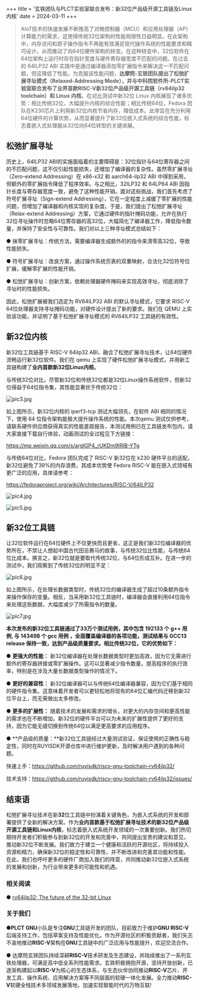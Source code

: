 +++
title = '玄铁团队与PLCT实验室联合发布：新32位产品级开源工具链及Linux内核'
date =  2024-03-11
+++

> AIoT技术的快速发展不断推高了对微控制器（MCU）和应用处理器（AP）计算能力的需求，这使得传统32位架构的性能局限性日益明显。在此架构中，内存访问和原子操作指令不再能有效满足现代操作系统的性能要求和精巧设计，从而推动了向64位硬件架构的转变。在这种转变中，32位软件在64位架构上运行时存在指针宽度与硬件寄存器宽度不匹配的问题。在过去的 64ILP32 ABI 实践中是通过编译器添加零扩展指令来解决这一不匹配问题，但这降低了性能。为克服该性能问题，**达摩院-玄铁团队提出了松弛扩展寻址模式（Relaxed-Addressing Mode），并与中科院软件所-PLCT实验室联合发布了业界首款RISC-V新32位产品级开源工具链（rv64ilp32 toolchain）和 Linux 内核**。在对比测试中新32位 Linux 内核展现了诸多优势：相比传统32位，大幅提升内核的综合性能；相比传统64位，Fedora 团队在K230芯片上利用新32位内核节省内存，降低成本。此举旨在充分利用64位硬件的计算优势，从而显著提升了新32位嵌入式系统的综合性能，标志着嵌入式处理器从32位向64位转型的关键进展。

## 松弛扩展寻址

历史上，64ILP32 ABI的实施面临着的主要障碍是：32位指针与64位寄存器之间的不匹配问题，这不仅引起性能损失，还增加了编译器的复杂性。虽然零扩展寻址（Zero-extend Addressing）在 x86-x32 和 aarch64-ilp32 ABI 中得到采用，但额外的零扩展指令降低了程序效率。与之相比，32ILP32 和 64LP64 ABI 因指针长度与寄存器宽度一致，避免了这种性能开销。面对这些挑战，我们首先考虑了符号扩展寻址（Sign-extend Addressing），它在一定程度上减缓了零扩展的性能问题，但增加了编译器和内核实现的复杂度。于是，我们提出了松弛扩展寻址（Relax-extend Addressing）方案，它通过硬件的指针掩码功能，允许在执行32位寻址操作时忽略64位寄存器的高32位，大幅简化了编译器工作，降低指令数量，并保持了安全性与可靠性。我们对以上三种寻址模式总结如下：

●     抹零扩展寻址：传统方法，需要编译器生成额外的的指令来清零高32位，导致性能损失。

●     符号扩展寻址：改良方案，通过操作系统页表的双重映射，合法化32位符号位扩展，缓解零扩展的性能开销。

●     松弛扩展寻址：创新方案，依赖处理器硬件掩码来实现高效寻址，彻底消除了寻址时的性能损失。

因此，松弛扩展被我们选定为 RV64ILP32 ABI 的默认寻址模式，它要求 RISC-V 64位处理器支持寻址掩码功能，对硬件设计提出了新的要求。我们在 QEMU 上实验该功能，并证明了基于松弛扩展寻址模式的 RV64ILP32 工具链的有效性。

## 新32位内核

新32位工具链基于 RISC-V 64ilp32 ABI，融合了松弛扩展寻址技术，让64位硬件流畅运行新32位软件。我们在 qemu 上实现了硬件松弛扩展寻址模式，并用新工具链构建了**业内首款新32位Linux内核**。

与传统32位对比，尽管新32位和传统32位都是32位Linux操作系统软件，但新32位得益于64位指令集，其性能显著优于传统32位：

![pic3.jpg](/news-images/pic3.jpg)

如上图所示，新32位内核的 iperf3-tcp 测试大幅领先，在软件 ABI 相同的情况下，使用 64 位指令架构能极大提升操作系统的性能。本次qemu 测试仅供参考，请联系硬件供应商获得真实的性能差距报告，本测试用例已在工具链发布包内，请大家直接下载自行体验，动画测试的全过程见下方链接：

https://mp.weixin.qq.com/s/argIGP4_rUKDm9IRIB-YTg

与传统64位对比，Fedora 团队完成了 RISC-V 新32位在 k230 硬件平台的适配，新32位避免了39%的内存浪费，其成本优势使 Fedora RISC-V 能在嵌入式领域有更广泛的应用，具体请参考：

https://fedoraproject.org/wiki/Architectures/RISC-V/64ILP32



![pic4.jpg](/news-images/pic4.jpg)



![pic5.jpg](/news-images/pic5.jpg)

## 新32位工具链

让32位软件运行在64位硬件上不仅更快而且更省，这正是我们新32位编译器的优势所在，不禁让人想起中国古代田忌赛马的故事，与传统32位比性能，与传统64位比成本。换言之，新32位就是要取代传统32位，与64位形成互补。在进一步的测试中，我们观察到了传统32位的明显不足：

![pic6.jpg](/news-images/pic6.jpg)

如上图所示，在处理长数据类型时，传统32位的编译器生成了超过10条额外指令来操作保存的变量。相反，当采用新32位工具链时，编译器会直接利用64位指令来处理这些数据，大幅度减少了所需指令的数量。



![pic7.jpg](/news-images/pic7.jpg)

**本次发布的新32位工具链通过了33万个测试用例，其中包含 192133 个 g++ 用例, 与 143498 个 gcc 用例 ，全面覆盖编译器的各项功能，测试结果与 GCC13 release 保持一致，达到产品级质量要求。相比传统32位，它的优势如下：**

●     **更强大的性能：** 新32位编译器在处理长数据类型时更加高效，因为它无需进行额外的寄存器拼接或零扩展操作。这可以显著减少指令数量，提高程序的执行效率，特别是在涉及大量长数据类型操作的情况下。

●     **更好的兼容性：** 新32位编译器可以与传统64位编译器兼容，因为它们基于相同的硬件指令集。这意味着开发者可以更轻松地将现有的64位汇编代码迁移到新32位平台上，而无需做出太多修改。

●     **更多的扩展性：** 随着技术的发展和需求的增长，对更大的内存空间和更高性能的需求也在不断增加。新32位的硬件平台可以为未来的扩展性提供了更好的支持，因为它能无缝切换到传统64位以满足更高要求的应用程序。

●     **产品级的质量：**新32位工具链经过大量测试验证，保证使用的正确性与稳定性，同时在RUYISDK开源仓库中进行维护更新，及时解决用户遇到的各种问题。



快速上手：https://github.com/ruyisdk/riscv-gnu-toolchain-rv64ilp32/

技术支持：https://github.com/ruyisdk/riscv-gnu-toolchain-rv64ilp32/issues/



## 结束语

松弛扩展寻址技术在新**32**位工具链中扮演着关键角色，为嵌入式系统的开发和部署提供了全新的解决方案。作为**业内首款基于松弛扩展寻址技术的新32位产品级开源工具链和Linux内核**，标志着嵌入式系统开发领域的一次重要创新。我们热切期待开发者们积极参与到新32位的开发和完善中，共同提出宝贵的建议和意见，推动新32位不断发展。我们致力于建立一个健康和活跃的开源社区，将持续投入资源和精力，确保新32位的稳定性和可靠性，并不断改进和完善其功能和性能。在此，我们也呼吁更多的硬件厂商加入我们的阵营，共同推动新32位嵌入式系统的发展和创新，为行业带来更多的可能性和机遇。

### 相关阅读

●     [rv64ilp32: The future of the 32-bit Linux](https://mp.weixin.qq.com/s/XTX_jUYzirDQVXaHHR8i1Q)

### 关于我们

●**PLCT GNU**小队是专注**GNU**工具链开发的团队，目前致力于维护**GNU RISC-V**后端支持工作，包括草案支持及性能优化。作为开源社区的积极贡献者，我们矢志不渝地推动**RISC-V**架构在**GNU**工具链中的广泛应用与性能提升，欢迎交流合作。

● 达摩院玄铁团队持续深耕**RISC-V**技术研发及生态建设，并陆续推出了一系列玄铁处理器，可满足高中低全系列性能需求。玄铁积极拥抱开源，坚持开放创新，已逐渐构建起以**RISC-V**为核心的生态体系，与生态伙伴协同推动**RISC-V**芯片、开发工具、操作系统、应用解决方案等不同层面的软硬一体化发展。全力推动**RISC-V**软硬全栈技术多领域发展落地，加速实现智能时代的万物互联!